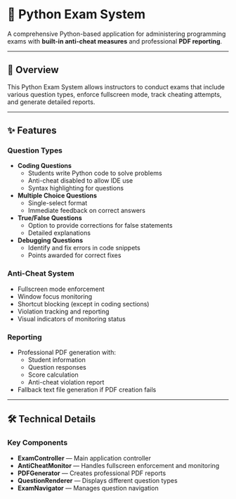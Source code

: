 # 📝 Python Exam System

A comprehensive Python-based application for administering programming exams with **built-in anti-cheat measures** and professional **PDF reporting**.

---

## 📌 Overview
This Python Exam System allows instructors to conduct exams that include various question types, enforce fullscreen mode, track cheating attempts, and generate detailed reports.

---

## ✨ Features

### **Question Types**
- **Coding Questions**
  - Students write Python code to solve problems
  - Anti-cheat disabled to allow IDE use
  - Syntax highlighting for questions
- **Multiple Choice Questions**
  - Single-select format
  - Immediate feedback on correct answers
- **True/False Questions**
  - Option to provide corrections for false statements
  - Detailed explanations
- **Debugging Questions**
  - Identify and fix errors in code snippets
  - Points awarded for correct fixes

### **Anti-Cheat System**
- Fullscreen mode enforcement
- Window focus monitoring
- Shortcut blocking (except in coding sections)
- Violation tracking and reporting
- Visual indicators of monitoring status

### **Reporting**
- Professional PDF generation with:
  - Student information
  - Question responses
  - Score calculation
  - Anti-cheat violation report
- Fallback text file generation if PDF creation fails

---
## 🛠 Technical Details

### **Key Components**
- **ExamController** — Main application controller
- **AntiCheatMonitor** — Handles fullscreen enforcement and monitoring
- **PDFGenerator** — Creates professional PDF reports
- **QuestionRenderer** — Displays different question types
- **ExamNavigator** — Manages question navigation
